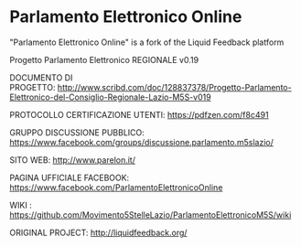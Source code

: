 Parlamento Elettronico Online
==========================

"Parlamento Elettronico Online" is a fork of the Liquid Feedback platform 



Progetto Parlamento Elettronico REGIONALE  v0.19

DOCUMENTO DI PROGETTO: http://www.scribd.com/doc/128837378/Progetto-Parlamento-Elettronico-del-Consiglio-Regionale-Lazio-M5S-v019

PROTOCOLLO CERTIFICAZIONE UTENTI: https://pdfzen.com/f8c491

GRUPPO DISCUSSIONE PUBBLICO: https://www.facebook.com/groups/discussione.parlamento.m5slazio/

SITO WEB: http://www.parelon.it/

PAGINA UFFICIALE FACEBOOK: https://www.facebook.com/ParlamentoElettronicoOnline

WIKI : https://github.com/Movimento5StelleLazio/ParlamentoElettronicoM5S/wiki



ORIGINAL PROJECT:
http://liquidfeedback.org/
